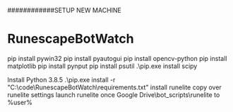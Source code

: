 ############SETUP NEW MACHINE
# RunescapeBotWatch
pip install pywin32
pip install pyautogui
pip install opencv-python
pip install matplotlib
pip install pynput
pip install psutil
.\pip.exe install scipy


Install Python 3.8.5
.\pip.exe install -r "C:\code\RunescapeBotWatch\requirements.txt"
install runelite
copy over runelite settings
launch runelite once
Google Drive\bot_scripts\runelite
to %user%
